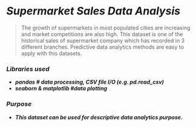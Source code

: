 # **_Supermarket Sales Data Analysis_**

> The growth of supermarkets in most populated cities are increasing and market competitions are also high. This dataset is one of the historical sales of supermarket company which has recorded in 3 different branches. Predictive data analytics methods are easy to apply with this datasets.

### ***Libraries used***
* ***pandas # data processing, CSV file I/O (e.g. pd.read_csv)***
* ***seaborn & matplotlib #data plotting***

### **_Purpose_**
* ***This dataset can be used for descriptive data analytics purpose.***
